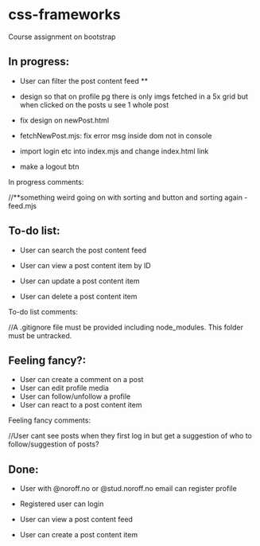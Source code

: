 # css-frameworks
Course assignment on bootstrap



## In progress:

- User can filter the post content feed **

- design so that on profile pg there is only imgs fetched in a 5x grid but when clicked on the posts u see 1 whole post

- fix design on newPost.html

- fetchNewPost.mjs: fix error msg inside dom not in console

- import login etc into index.mjs and change index.html link

- make a logout btn

In progress comments:

//**something weird going on with sorting and button and sorting again - feed.mjs


## To-do list:

- User can search the post content feed
- User can view a post content item by ID

- User can update a post content item
- User can delete a post content item

To-do list comments:

//A .gitignore file must be provided including node_modules. This folder must be untracked.



## Feeling fancy?:

- User can create a comment on a post
- User can edit profile media
- User can follow/unfollow a profile
- User can react to a post content item

Feeling fancy comments:

//User cant see posts when they first log in but get a suggestion of who to follow/suggestion of posts?



## Done:

- User with @noroff.no or @stud.noroff.no email can register profile

- Registered user can login

- User can view a post content feed

- User can create a post content item